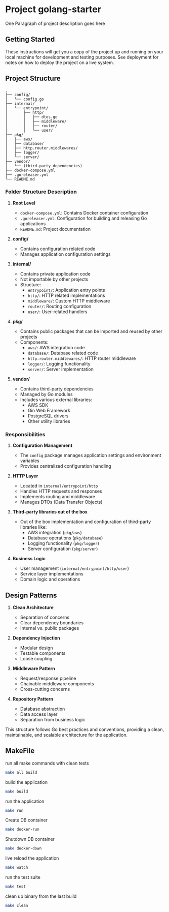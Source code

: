 # Project golang-starter

One Paragraph of project description goes here

## Getting Started

These instructions will get you a copy of the project up and running on your local machine for development and testing purposes. See deployment for notes on how to deploy the project on a live system.


## Project Structure
```
.
├── config/
│   └── config.go
├── internal/
│   └── entrypoint/
│       ├── http/
│       │   ├── dtos.go
│       │   ├── middleware/
│       │   ├── router/
│       │   └── user/
├── pkg/
│   ├── aws/
│   ├── database/
│   ├── http.router.middlewares/
│   ├── logger/
│   └── server/
├── vendor/
│   └── (third-party dependencies)
├── docker-compose.yml
├── .goreleaser.yml
└── README.md
```

### Folder Structure Description

1. **Root Level**
    - `docker-compose.yml`: Contains Docker container configuration
    - `.goreleaser.yml`: Configuration for building and releasing Go applications
    - `README.md`: Project documentation

2. **config/**
    - Contains configuration related code
    - Manages application configuration settings

3. **internal/**
    - Contains private application code
    - Not importable by other projects
    - Structure:
        - `entrypoint/`: Application entry points
        - `http/`: HTTP related implementations
        - `middleware/`: Custom HTTP middleware
        - `router/`: Routing configuration
        - `user/`: User-related handlers

4. **pkg/**
    - Contains public packages that can be imported and reused by other projects
    - Components:
        - `aws/`: AWS integration code
        - `database/`: Database related code
        - `http.router.middlewares/`: HTTP router middleware
        - `logger/`: Logging functionality
        - `server/`: Server implementation

5. **vendor/**
    - Contains third-party dependencies
    - Managed by Go modules
    - Includes various external libraries:
        - AWS SDK
        - Gin Web Framework
        - PostgreSQL drivers
        - Other utility libraries

### Responsibilities

1. **Configuration Management**
    - The `config` package manages application settings and environment variables
    - Provides centralized configuration handling

2. **HTTP Layer**
    - Located in `internal/entrypoint/http`
    - Handles HTTP requests and responses
    - Implements routing and middleware
    - Manages DTOs (Data Transfer Objects)

3. **Third-party libraries out of the box**
    - Out of the box implementation and configuration of third-party libraries like:
      - AWS integration (`pkg/aws`)
      - Database operations (`pkg/database`)
      - Logging functionality (`pkg/logger`)
      - Server configuration (`pkg/server`)

4. **Business Logic**
    - User management (`internal/entrypoint/http/user`)
    - Service layer implementations
    - Domain logic and operations

## Design Patterns

1. **Clean Architecture**
    - Separation of concerns
    - Clear dependency boundaries
    - Internal vs. public packages

2. **Dependency Injection**
    - Modular design
    - Testable components
    - Loose coupling

3. **Middleware Pattern**
    - Request/response pipeline
    - Chainable middleware components
    - Cross-cutting concerns

4. **Repository Pattern**
    - Database abstraction
    - Data access layer
    - Separation from business logic

This structure follows Go best practices and conventions, providing a clean, maintainable, and scalable architecture for the application.


## MakeFile

run all make commands with clean tests
```bash
make all build
```

build the application
```bash
make build
```

run the application
```bash
make run
```

Create DB container
```bash
make docker-run
```

Shutdown DB container
```bash
make docker-down
```

live reload the application
```bash
make watch
```

run the test suite
```bash
make test
```

clean up binary from the last build
```bash
make clean
```